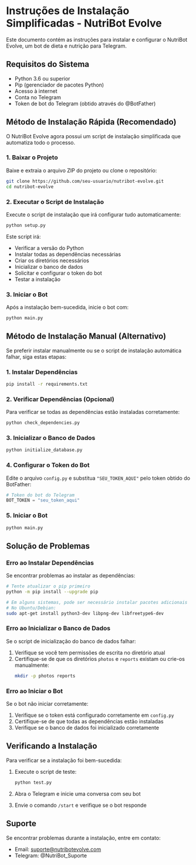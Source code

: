 # Instruções de Instalação Simplificadas - NutriBot Evolve

Este documento contém as instruções para instalar e configurar o NutriBot Evolve, um bot de dieta e nutrição para Telegram.

## Requisitos do Sistema

- Python 3.6 ou superior
- Pip (gerenciador de pacotes Python)
- Acesso à internet
- Conta no Telegram
- Token de bot do Telegram (obtido através do @BotFather)

## Método de Instalação Rápida (Recomendado)

O NutriBot Evolve agora possui um script de instalação simplificada que automatiza todo o processo.

### 1. Baixar o Projeto

Baixe e extraia o arquivo ZIP do projeto ou clone o repositório:

```bash
git clone https://github.com/seu-usuario/nutribot-evolve.git
cd nutribot-evolve
```

### 2. Executar o Script de Instalação

Execute o script de instalação que irá configurar tudo automaticamente:

```bash
python setup.py
```

Este script irá:
- Verificar a versão do Python
- Instalar todas as dependências necessárias
- Criar os diretórios necessários
- Inicializar o banco de dados
- Solicitar e configurar o token do bot
- Testar a instalação

### 3. Iniciar o Bot

Após a instalação bem-sucedida, inicie o bot com:

```bash
python main.py
```

## Método de Instalação Manual (Alternativo)

Se preferir instalar manualmente ou se o script de instalação automática falhar, siga estas etapas:

### 1. Instalar Dependências

```bash
pip install -r requirements.txt
```

### 2. Verificar Dependências (Opcional)

Para verificar se todas as dependências estão instaladas corretamente:

```bash
python check_dependencies.py
```

### 3. Inicializar o Banco de Dados

```bash
python initialize_database.py
```

### 4. Configurar o Token do Bot

Edite o arquivo `config.py` e substitua `"SEU_TOKEN_AQUI"` pelo token obtido do BotFather:

```python
# Token do bot do Telegram
BOT_TOKEN = "seu_token_aqui"
```

### 5. Iniciar o Bot

```bash
python main.py
```

## Solução de Problemas

### Erro ao Instalar Dependências

Se encontrar problemas ao instalar as dependências:

```bash
# Tente atualizar o pip primeiro
python -m pip install --upgrade pip

# Em alguns sistemas, pode ser necessário instalar pacotes adicionais
# No Ubuntu/Debian:
sudo apt-get install python3-dev libpng-dev libfreetype6-dev
```

### Erro ao Inicializar o Banco de Dados

Se o script de inicialização do banco de dados falhar:

1. Verifique se você tem permissões de escrita no diretório atual
2. Certifique-se de que os diretórios `photos` e `reports` existam ou crie-os manualmente:
   ```bash
   mkdir -p photos reports
   ```

### Erro ao Iniciar o Bot

Se o bot não iniciar corretamente:

1. Verifique se o token está configurado corretamente em `config.py`
2. Certifique-se de que todas as dependências estão instaladas
3. Verifique se o banco de dados foi inicializado corretamente

## Verificando a Instalação

Para verificar se a instalação foi bem-sucedida:

1. Execute o script de teste:
   ```bash
   python test.py
   ```

2. Abra o Telegram e inicie uma conversa com seu bot
3. Envie o comando `/start` e verifique se o bot responde

## Suporte

Se encontrar problemas durante a instalação, entre em contato:

- Email: suporte@nutribotevolve.com
- Telegram: @NutriBot_Suporte
